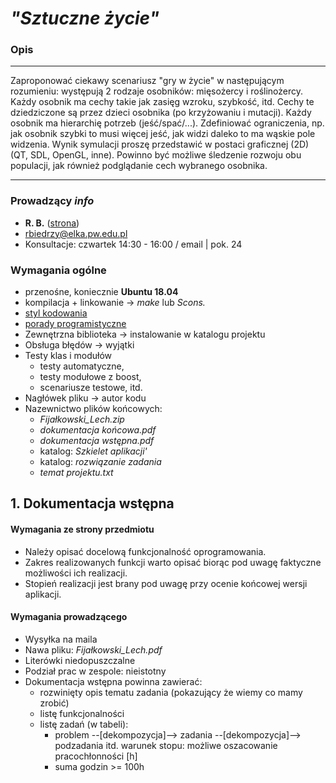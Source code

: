 # *"Sztuczne życie"*

### Opis

------

Zaproponować ciekawy scenariusz "gry w życie" w następującym rozumieniu: występują 2 rodzaje osobników: mięsożercy i roślinożercy. Każdy osobnik ma cechy takie jak zasięg wzroku, szybkość, itd. Cechy te dziedziczone są przez dzieci osobnika (po krzyżowaniu i mutacji). Każdy osobnik ma hierarchię potrzeb (jeść/spać/...). Zdefiniować ograniczenia, np. jak osobnik szybki to musi więcej jeść, jak widzi daleko to ma wąskie pole widzenia. Wynik symulacji proszę przedstawić w postaci graficznej (2D) (QT, SDL, OpenGL, inne). Powinno być możliwe śledzenie rozwoju obu populacji, jak również podglądanie cech wybranego osobnika.

------

### Prowadzący *info*

- **R. B.** ([strona](http://staff.elka.pw.edu.pl/~rbiedrzy/ZPR/index.html))
- rbiedrzy@elka.pw.edu.pl
- Konsultacje: czwartek 14:30 - 16:00 / email | pok. 24



###  Wymagania ogólne

- przenośne, koniecznie **Ubuntu 18.04**
- kompilacja + linkowanie -> *make* lub *Scons.*
- [styl kodowania](http://staff.elka.pw.edu.pl/~rbiedrzy/ZPR/StylKodowania.html)
- [porady programistyczne](http://staff.elka.pw.edu.pl/~rbiedrzy/ZPR/porady.html)
- Zewnętrzna biblioteka -> instalowanie w katalogu projektu
- Obsługa błędów -> wyjątki
- Testy klas i modułów
  - testy automatyczne,
  - testy modułowe z boost,
  - scenariusze testowe, itd.
- Nagłówek pliku -> autor kodu
- Nazewnictwo plików końcowych:
  - *Fijałkowski_Lech.zip*
  - *dokumentacja końcowa.pdf*
  - *dokumentacja wstępna.pdf*
  - katalog: *Szkielet aplikacji'*
  - katalog: *rozwiązanie zadania*
  - *temat projektu.txt*





## 1. Dokumentacja wstępna

#### Wymagania ze strony przedmiotu

- Należy opisać docelową funkcjonalność oprogramowania.
- Zakres realizowanych funkcji warto opisać biorąc pod uwagę faktyczne możliwości ich realizacji.
- Stopień realizacji jest brany pod uwagę przy ocenie końcowej wersji aplikacji.

#### Wymagania prowadzącego

- Wysyłka na maila
- Nawa pliku: *Fijałkowski_Lech.pdf*
- Literówki niedopuszczalne
- Podział prac w zespole: nieistotny
- Dokumentacja wstępna powinna zawierać:
  - rozwinięty opis tematu zadania (pokazujący że wiemy co mamy zrobić)
  - listę funkcjonalności
  - listę zadań (w tabeli):
    - problem --[dekompozycja]--> zadania --[dekompozycja]--> podzadania itd.
      warunek stopu: możliwe oszacowanie pracochłonności [h]
    - suma godzin >= 100h